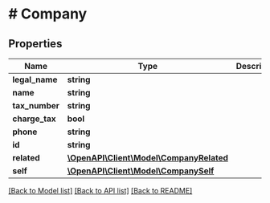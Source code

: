 # # Company

## Properties

Name | Type | Description | Notes
------------ | ------------- | ------------- | -------------
**legal_name** | **string** |  | [optional]
**name** | **string** |  | [optional]
**tax_number** | **string** |  | [optional]
**charge_tax** | **bool** |  | [optional]
**phone** | **string** |  | [optional]
**id** | **string** |  | [optional]
**related** | [**\OpenAPI\Client\Model\CompanyRelated**](CompanyRelated.md) |  | [optional]
**self** | [**\OpenAPI\Client\Model\CompanySelf**](CompanySelf.md) |  | [optional]

[[Back to Model list]](../../README.md#models) [[Back to API list]](../../README.md#endpoints) [[Back to README]](../../README.md)
